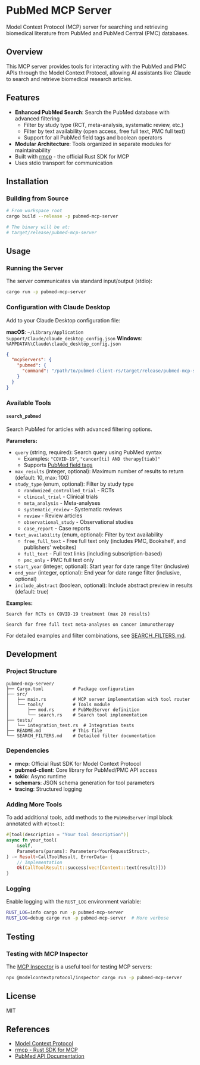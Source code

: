 # PubMed MCP Server

Model Context Protocol (MCP) server for searching and retrieving biomedical literature from PubMed and PubMed Central (PMC) databases.

## Overview

This MCP server provides tools for interacting with the PubMed and PMC APIs through the Model Context Protocol, allowing AI assistants like Claude to search and retrieve biomedical research articles.

## Features

- **Enhanced PubMed Search**: Search the PubMed database with advanced filtering
  - Filter by study type (RCT, meta-analysis, systematic review, etc.)
  - Filter by text availability (open access, free full text, PMC full text)
  - Support for all PubMed field tags and boolean operators
- **Modular Architecture**: Tools organized in separate modules for maintainability
- Built with [rmcp](https://github.com/modelcontextprotocol/rust-sdk) - the official Rust SDK for MCP
- Uses stdio transport for communication

## Installation

### Building from Source

```bash
# From workspace root
cargo build --release -p pubmed-mcp-server

# The binary will be at:
# target/release/pubmed-mcp-server
```

## Usage

### Running the Server

The server communicates via standard input/output (stdio):

```bash
cargo run -p pubmed-mcp-server
```

### Configuration with Claude Desktop

Add to your Claude Desktop configuration file:

**macOS**: `~/Library/Application Support/Claude/claude_desktop_config.json`
**Windows**: `%APPDATA%\Claude\claude_desktop_config.json`

```json
{
  "mcpServers": {
    "pubmed": {
      "command": "/path/to/pubmed-client-rs/target/release/pubmed-mcp-server"
    }
  }
}
```

### Available Tools

#### `search_pubmed`

Search PubMed for articles with advanced filtering options.

**Parameters:**

- `query` (string, required): Search query using PubMed syntax
  - Examples: `"COVID-19"`, `"cancer[ti] AND therapy[tiab]"`
  - Supports [PubMed field tags](https://pubmed.ncbi.nlm.nih.gov/help/#using-search-field-tags)
- `max_results` (integer, optional): Maximum number of results to return (default: 10, max: 100)
- `study_type` (enum, optional): Filter by study type
  - `randomized_controlled_trial` - RCTs
  - `clinical_trial` - Clinical trials
  - `meta_analysis` - Meta-analyses
  - `systematic_review` - Systematic reviews
  - `review` - Review articles
  - `observational_study` - Observational studies
  - `case_report` - Case reports
- `text_availability` (enum, optional): Filter by text availability
  - `free_full_text` - Free full text only (includes PMC, Bookshelf, and publishers' websites)
  - `full_text` - Full text links (including subscription-based)
  - `pmc_only` - PMC full text only
- `start_year` (integer, optional): Start year for date range filter (inclusive)
- `end_year` (integer, optional): End year for date range filter (inclusive, optional)
- `include_abstract` (boolean, optional): Include abstract preview in results (default: true)

**Examples:**

```
Search for RCTs on COVID-19 treatment (max 20 results)
```

```
Search for free full text meta-analyses on cancer immunotherapy
```

For detailed examples and filter combinations, see [SEARCH_FILTERS.md](SEARCH_FILTERS.md).

## Development

### Project Structure

```
pubmed-mcp-server/
├── Cargo.toml           # Package configuration
├── src/
│   ├── main.rs          # MCP server implementation with tool router
│   └── tools/           # Tools module
│       ├── mod.rs       # PubMedServer definition
│       └── search.rs    # Search tool implementation
├── tests/
│   └── integration_test.rs  # Integration tests
├── README.md            # This file
└── SEARCH_FILTERS.md    # Detailed filter documentation
```

### Dependencies

- **rmcp**: Official Rust SDK for Model Context Protocol
- **pubmed-client**: Core library for PubMed/PMC API access
- **tokio**: Async runtime
- **schemars**: JSON schema generation for tool parameters
- **tracing**: Structured logging

### Adding More Tools

To add additional tools, add methods to the `PubMedServer` impl block annotated with `#[tool]`:

```rust
#[tool(description = "Your tool description")]
async fn your_tool(
    &self,
    Parameters(params): Parameters<YourRequestStruct>,
) -> Result<CallToolResult, ErrorData> {
    // Implementation
    Ok(CallToolResult::success(vec![Content::text(result)]))
}
```

### Logging

Enable logging with the `RUST_LOG` environment variable:

```bash
RUST_LOG=info cargo run -p pubmed-mcp-server
RUST_LOG=debug cargo run -p pubmed-mcp-server  # More verbose
```

## Testing

### Testing with MCP Inspector

The [MCP Inspector](https://github.com/modelcontextprotocol/inspector) is a useful tool for testing MCP servers:

```bash
npx @modelcontextprotocol/inspector cargo run -p pubmed-mcp-server
```

## License

MIT

## References

- [Model Context Protocol](https://modelcontextprotocol.io/)
- [rmcp - Rust SDK for MCP](https://github.com/modelcontextprotocol/rust-sdk)
- [PubMed API Documentation](https://www.ncbi.nlm.nih.gov/books/NBK25499/)
